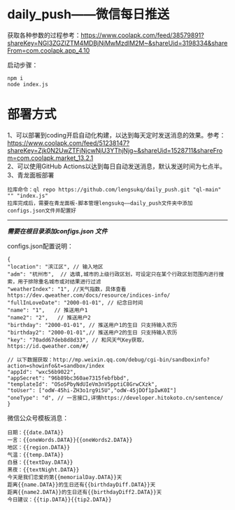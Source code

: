# daily_push——微信每日推送

获取各种参数的过程参考：https://www.coolapk.com/feed/38579891?shareKey=NGI3ZGZlZTM4MDBjNjMwMzdlM2M~&shareUid=3198334&shareFrom=com.coolapk.app_4.10

启动步骤：
```shell
npm i
node index.js
```
# 部署方式
1、可以部署到coding开启自动化构建，以达到每天定时发送消息的效果。参考：https://www.coolapk.com/feed/51238147?shareKey=Zjk0N2UwZTFjNjcwNjU3YThjNjg~&shareUid=1528711&shareFrom=com.coolapk.market_13.2.1  
2、可以使用GitHub Actions以达到每日自动发送消息，默认发送时间为七点半。  
3、青龙面板部署
```text
拉库命令：ql repo https://github.com/lengsukq/daily_push.git "ql-main" "" "index.js"
拉库完成后，需要在青龙面板-脚本管理lengsukq——daily_push文件夹中添加configs.json文件并配置好
```
---
***需要在根目录添加configs.json 文件***  

configs.json配置说明：
```text
{
"location": "滨江区", // 输入地区
"adm": "杭州市",  // 选填,城市的上级行政区划，可设定只在某个行政区划范围内进行搜索，用于排除重名城市或对结果进行过滤   
"weatherIndex": "1", //天气指数，具体查看https://dev.qweather.com/docs/resource/indices-info/
"fullInLoveDate": "2000-01-01", // 纪念日时间
"name": "1",   // 推送用户1
"name2": "2",   // 推送用户2
"birthday": "2000-01-01", // 推送用户1的生日 只支持输入农历
"birthday2": "2000-01-01",// 推送用户2的生日 只支持输入农历
"key": "70add67deb8d8d33", // 和风天气Key获取，https://id.qweather.com/#/

// 以下数据获取：http://mp.weixin.qq.com/debug/cgi-bin/sandboxinfo?action=showinfo&t=sandbox/index
"appId": "wxc56b9022",
"appSecret": "96b89bc360ae7315febfbbd",
"templateId": "OSoSPbyNdUIeVm3nV5pptiC8GrwCXzk",
"toUser": ["odW-45hi-ZH3o1rg9i5U","odW-45jDOf1pIwK0I"]
"oneType": "d", // 一言接口,详情https://developer.hitokoto.cn/sentence/
}

```
微信公众号模板消息：
```text
日期：{{date.DATA}}
一言：{{oneWords.DATA}}{{oneWords2.DATA}}
地区：{{region.DATA}}
气温：{{temp.DATA}}
白昼：{{textDay.DATA}}
黑夜：{{textNight.DATA}}
今天是我们恋爱的第{{memorialDay.DATA}}天
距离{{name.DATA}}的生日还有{{birthdayDiff.DATA}}天
距离{{name2.DATA}}的生日还有{{birthdayDiff2.DATA}}天
今日建议：{{tip.DATA}}{{tip2.DATA}}
```
